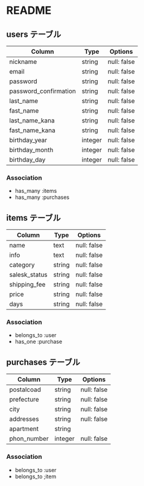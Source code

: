 # README
## users テーブル

|Column|Type|Options|
|------------------------|-----------| ------------|
|nickname                |  string   | null: false |
|email                   |  string   | null: false |
|password                |  string   | null: false |
|password_confirmation   |  string   | null: false |
|last_name               |  string   | null: false | 
|fast_name               |  string   | null: false |
|last_name_kana          |  string   | null: false |
|fast_name_kana          |  string   | null: false |
|birthday_year           |  integer  | null: false |
|birthday_month          |  integer  | null: false |
|birthday_day            |  integer  | null: false |


### Association
- has_many :items
- has_many :purchases


## items テーブル

|     Column      |  Type     |   Options   |
|---------------- |-----------|-----------  |
| name            |  text     | null: false |
| info            |  text     | null: false |
| category        | string    | null: false |
| salesk_status   | string    | null: false |
| shipping_fee    | string    | null: false | 
| price           | string    | null: false |
| days            | string    | null: false |          


### Association

- belongs_to :user
- has_one    :purchase


## purchases テーブル

|     Column      |  Type     |   Options   |
|---------------- |-----------|-----------  |
| postalcoad      |  string   | null: false | 
| prefecture      |  string   | null: false |
| city            |  string   | null: false | 
| addresses       |  string   | null: false |
|apartment        |  string   |             |
|phon_number      |  integer  | null: false |
 

### Association 
- belongs_to :user
- belongs_to ;item